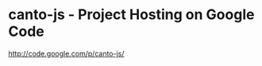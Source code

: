 <!--
id: 874514746
link: http://kevinisom.info/post/874514746/canto-js-project-hosting-on-google-code
slug: canto-js-project-hosting-on-google-code
date: Thu Jul 29 2010 21:03:44 GMT+1200 (NZST)
raw: {"blog_name":"kevinisom","id":874514746,"post_url":"http://kevinisom.info/post/874514746/canto-js-project-hosting-on-google-code","slug":"canto-js-project-hosting-on-google-code","type":"link","date":"2010-07-29 09:03:44 GMT","timestamp":1280394224,"state":"published","format":"html","reblog_key":"kL9Mn3M2","tags":[],"short_url":"http://tmblr.co/Zw68Yyq80aw","highlighted":[],"feed_item":"http://code.google.com/p/canto-js/","from_feed_id":"650234","note_count":0,"title":"canto-js - Project Hosting on Google Code","url":"http://code.google.com/p/canto-js/","description":""}
publish: 2010-07-029
tags: 
title: canto-js - Project Hosting on Google Code
-->


canto-js - Project Hosting on Google Code
=========================================

<http://code.google.com/p/canto-js/>


